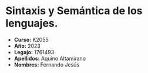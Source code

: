 # Sintaxis y Semántica de los lenguajes.

- **Curso:** K2055
- **Año:** 2023
- **Legajo:** 1761493
- **Apellidos:** Aquino Altamirano
- **Nombres:** Fernando Jesús
